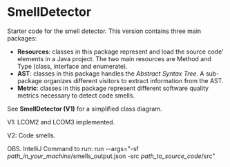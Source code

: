 # SmellDetector

Starter code for the smell detector. This version contains three main packages:
- **Resources**: classes in this package represent and load the source code' elements in a Java project. The two main resources are Method and Type (class, interface and enumerate).
- **AST**: classes in this package handles the _Abstract Syntax Tree_. A sub-package organizes different visitors to extract information from the AST. 
- **Metric**: classes in this package represent different software quality metrics necessary to detect code smells.


See **SmellDetector (V1)** for a simplified class diagram.

V1: LCOM2 and LCOM3 implemented.

V2: Code smells.


OBS. IntelliJ Command to run: run --args="-sf _path_in_your_machine_/smells_output.json -src _path_to_source_code_/src"

